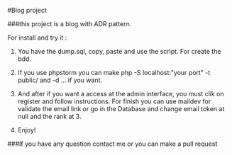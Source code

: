#Blog project 

###this project is a blog with ADR pattern.

For install and try it :

1) You have the dump.sql, copy, paste and use the script. 
For create the bdd.

2) If you use phpstorm you can make php -S localhost:"your port" -t public/ and -d ... if you want.

3) And after if you want a access at the admin interface, you must clik on register and follow instructions. For finish you can use maildev for validate the email link or go in the Database and change email token at null and the rank at 3. 

4) Enjoy! 

###If you have any question contact me or you can make a pull request